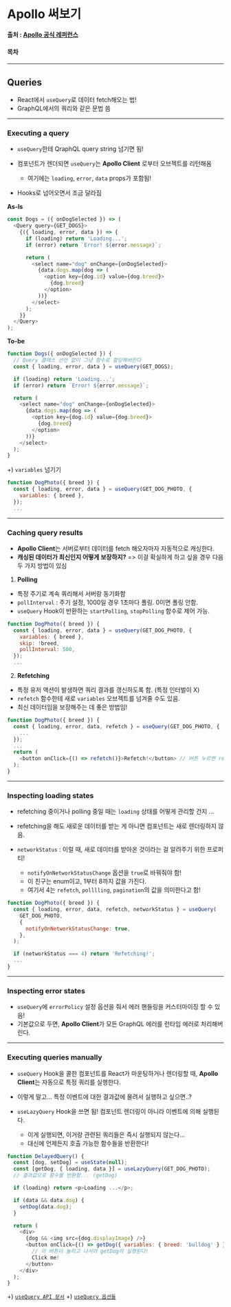 # Apollo 써보기

 **출처 : [Apollo 공식 레퍼런스](https://www.apollographql.com/docs/react/)**

#### 목차



___

## Queries

- React에서 `useQuery`로 데이터 fetch해오는 법!
- GraphQL에서의 쿼리와 같은 문법 씀

___

### Executing a query

- `useQuery`한테 QraphQL query string 넘기면 됨!
- 컴포넌트가 렌더되면 `useQuery`는 **Apollo Client** 로부터 오브젝트를 리턴해옴
  - 여기에는 `loading`, `error`, `data` props가 포함됨!

- Hooks로 넘어오면서 조금 달라짐

**As-Is**
```javascript
const Dogs = ({ onDogSelected }) => (
  <Query query={GET_DOGS}>
    {({ loading, error, data }) => {
      if (loading) return 'Loading...';
      if (error) return `Error! ${error.message}`;

      return (
        <select name="dog" onChange={onDogSelected}>
          {data.dogs.map(dog => (
            <option key={dog.id} value={dog.breed}>
              {dog.breed}
            </option>
          ))}
        </select>
      );
    }}
  </Query>
);
```

**To-be**
```javascript
function Dogs({ onDogSelected }) {
  // Query 클래스 선언 없이 그냥 함수로 할당해버린다
  const { loading, error, data } = useQuery(GET_DOGS);

  if (loading) return 'Loading...';
  if (error) return `Error! ${error.message}`;

  return (
    <select name="dog" onChange={onDogSelected}>
      {data.dogs.map(dog => (
        <option key={dog.id} value={dog.breed}>
          {dog.breed}
        </option>
      ))}
    </select>
  );
}
```

+) `variables` 넘기기
```javascript
function DogPhoto({ breed }) {
  const { loading, error, data } = useQuery(GET_DOG_PHOTO, {
    variables: { breed },
  });
  ...
```

___

### Caching query results

- **Apollo Client**는 서버로부터 데이터를 fetch 해오자마자 자동적으로 캐싱한다.
- **캐싱된 데이터가 최신인지 어떻게 보장하지?**
=> 이걸 확실하게 하고 싶을 경우 다음 두 가지 방법이 있심

1. **Polling**
- 특정 주기로 계속 쿼리해서 서버랑 동기화함
- `pollInterval` : 주기 설정, 1000일 경우 1초마다 폴링. 0이면 폴링 안함.
- `useQuery` Hook이 반환하는 `startPolling`, `stopPolling` 함수로 제어 가능.

```javascript
function DogPhoto({ breed }) {
  const { loading, error, data } = useQuery(GET_DOG_PHOTO, {
    variables: { breed },
    skip: !breed,
    pollInterval: 500,
  });
  ...
```

2. **Refetching**
- 특정 유저 액션이 발생하면 쿼리 결과를 갱신하도록 함. (특정 인터벌이 X)
- `refetch` 함수한테 새로 `variables` 오브젝트를 넘겨줄 수도 있음.
- 최신 데이터임을 보장해주는 데 좋은 방법임!

```javascript
function DogPhoto({ breed }) {
  const { loading, error, data, refetch } = useQuery(GET_DOG_PHOTO, {
    ...
  });
  ...
  return (
    <button onClick={() => refetch()}>Refetch!</button> // 버튼 누르면 refetch!
  );
}
```

___

### Inspecting loading states

- refetching 중이거나 polling 중일 때는 `loading` 상태를 어떻게 관리할 건지 ...
- refetching을 해도 새로운 데이터를 받는 게 아니면 컴포넌트는 새로 렌더링하지 않음.

- `networkStatus` : 이럴 때, 새로 데이터를 받아온 것이라는 걸 알려주기 위한 프로퍼티!
  - `notifyOnNetworkStatusChange` 옵션을 `true`로 바꿔줘야 함!
  - 이 친구는 enum이고, 1부터 8까지 값을 가진다.
  - 여기서 4는 `refetch`, `polllling`, `pagination`의 값을 의미한다고 함!

```javascript
function DogPhoto({ breed }) {
  const { loading, error, data, refetch, networkStatus } = useQuery(
    GET_DOG_PHOTO,
    {
      notifyOnNetworkStatusChange: true,
    },
  );

  if (networkStatus === 4) return 'Refetching!';
  ...
}
```

___

### Inspecting error states

- `useQuery`에 `errorPolicy` 설정 옵션을 줘서 에러 핸들링을 커스터마이징 할 수 있음!
- 기본값으로 두면, **Apollo Client**가 모든 GraphQL 에러를 런타임 에러로 처리해버린다.

___

### Executing queries manually

- `useQuery` Hook을 콜한 컴포넌트를 React가 마운팅하거나 렌더링할 때, **Apollo Client**는 자동으로 특정 쿼리를 실행한다.
- 이렇게 말고... 특정 이벤트에 대한 결과값에 물려서 실행하고 싶으면..?
- `useLazyQuery` Hook을 쓰면 됨! 컴포넌트 렌더링이 아니라 이벤트에 의해 실행된다.

  - 이게 실행되면, 이거랑 관련된 쿼리들은 즉시 실행되지 않는다...
  - 대신에 언제든지 호출 가능한 함수들을 반환한다!

```javascript
function DelayedQuery() {
  const [dog, setDog] = useState(null);
  const [getDog, { loading, data }] = useLazyQuery(GET_DOG_PHOTO);
  // 결과값으로 함수를 반환함... (getDog)

  if (loading) return <p>Loading ...</p>;

  if (data && data.dog) {
    setDog(data.dog);
  }

  return (
    <div>
      {dog && <img src={dog.displayImage} />}
      <button onClick={() => getDog({ variables: { breed: 'bulldog' } })}>
        // 이 버튼이 눌리고 나서야 getDog이 실행된다!
        Click me!
      </button>
    </div>
  );
}
```

+) [`useQuery API 문서`](https://www.apollographql.com/docs/react/api/react-hooks/#usequery)
+) [`useQuery 옵션들`](https://www.apollographql.com/docs/react/essentials/queries/#options)